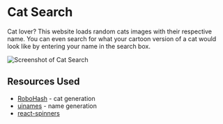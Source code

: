 # Cat Search

Cat lover? This website loads random cats images with their respective name. You can even search for what your cartoon version of a cat would look like by entering your name in the search box.

![Screenshot of Cat Search](https://i.ibb.co/1Lb2wgR/Cat-Search.jpg)

## Resources Used

- [RoboHash](https://github.com/e1ven/Robohash) - cat generation
- [uinames](https://github.com/thm/uinames/) - name generation
- [react-spinners](https://www.npmjs.com/package/react-spinners)
